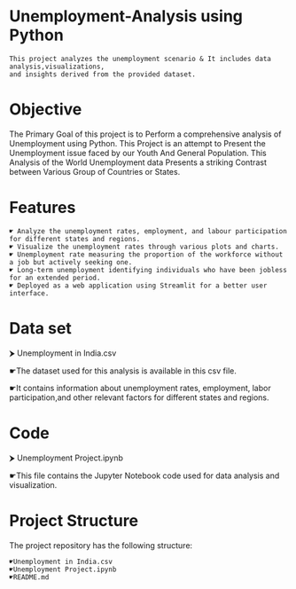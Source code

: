 # Unemployment-Analysis using Python
    This project analyzes the unemployment scenario & It includes data analysis,visualizations,
    and insights derived from the provided dataset.
# Objective
   The Primary Goal of this project is to Perform a comprehensive analysis of Unemployment using Python.
   This Project is an attempt to Present the Unemployment issue faced by our Youth And General Population.
   This Analysis of the World Unemployment data Presents a striking Contrast between Various Group of Countries or States.
# Features
    ☛ Analyze the unemployment rates, employment, and labour participation for different states and regions.
    ☛ Visualize the unemployment rates through various plots and charts.
    ☛ Unemployment rate measuring the proportion of the workforce without a job but actively seeking one.
    ☛ Long-term unemployment identifying individuals who have been jobless for an extended period.
    ☛ Deployed as a web application using Streamlit for a better user interface.
# Data set 
   ⮞ Unemployment in India.csv
    
☛The dataset used for this analysis is available in this csv file. 
 
☛It contains information about unemployment rates, employment, labor participation,and other relevant factors for different states and regions.
# Code
⮞ Unemployment Project.ipynb 

☛This file contains the Jupyter Notebook code used for data analysis and visualization.
# Project Structure
  The project repository has the following structure:
  
    ☛Unemployment in India.csv
    ☛Unemployment Project.ipynb
    ☛README.md 
